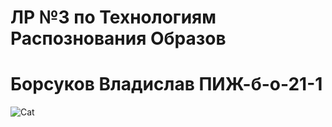 # ЛР №3 по Технологиям Распознования Образов 
# Борсуков Владислав ПИЖ-б-о-21-1
![Cat](https://www.google.com/url?sa=i&url=https%3A%2F%2Fdaily.afisha.ru%2Farchive%2Fgorod%2Fentertainment%2Fkak-ustroeno-pervoe-kotokafe-kotiki-i-lyudi%2F&psig=AOvVaw0r3sK3o99xJaPnsq7AMz6v&ust=1679741062294000&source=images&cd=vfe&ved=0CBAQjRxqFwoTCKiEnr2x9P0CFQAAAAAdAAAAABAF)